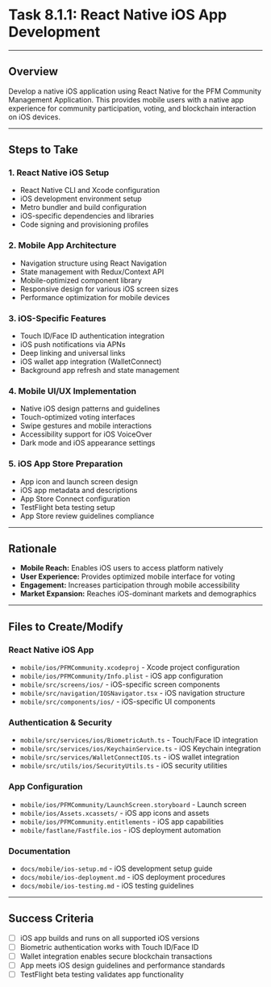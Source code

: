 # Task 8.1.1: React Native iOS App Development

---

## Overview
Develop a native iOS application using React Native for the PFM Community Management Application. This provides mobile users with a native app experience for community participation, voting, and blockchain interaction on iOS devices.

---

## Steps to Take

### 1. **React Native iOS Setup**
   - React Native CLI and Xcode configuration
   - iOS development environment setup
   - Metro bundler and build configuration
   - iOS-specific dependencies and libraries
   - Code signing and provisioning profiles

### 2. **Mobile App Architecture**
   - Navigation structure using React Navigation
   - State management with Redux/Context API
   - Mobile-optimized component library
   - Responsive design for various iOS screen sizes
   - Performance optimization for mobile devices

### 3. **iOS-Specific Features**
   - Touch ID/Face ID authentication integration
   - iOS push notifications via APNs
   - Deep linking and universal links
   - iOS wallet app integration (WalletConnect)
   - Background app refresh and state management

### 4. **Mobile UI/UX Implementation**
   - Native iOS design patterns and guidelines
   - Touch-optimized voting interfaces
   - Swipe gestures and mobile interactions
   - Accessibility support for iOS VoiceOver
   - Dark mode and iOS appearance settings

### 5. **iOS App Store Preparation**
   - App icon and launch screen design
   - iOS app metadata and descriptions
   - App Store Connect configuration
   - TestFlight beta testing setup
   - App Store review guidelines compliance

---

## Rationale
- **Mobile Reach:** Enables iOS users to access platform natively
- **User Experience:** Provides optimized mobile interface for voting
- **Engagement:** Increases participation through mobile accessibility
- **Market Expansion:** Reaches iOS-dominant markets and demographics

---

## Files to Create/Modify

### React Native iOS App
- `mobile/ios/PFMCommunity.xcodeproj` - Xcode project configuration
- `mobile/ios/PFMCommunity/Info.plist` - iOS app configuration
- `mobile/src/screens/ios/` - iOS-specific screen components
- `mobile/src/navigation/IOSNavigator.tsx` - iOS navigation structure
- `mobile/src/components/ios/` - iOS-specific UI components

### Authentication & Security
- `mobile/src/services/ios/BiometricAuth.ts` - Touch/Face ID integration
- `mobile/src/services/ios/KeychainService.ts` - iOS Keychain integration
- `mobile/src/services/WalletConnectIOS.ts` - iOS wallet integration
- `mobile/src/utils/ios/SecurityUtils.ts` - iOS security utilities

### App Configuration
- `mobile/ios/PFMCommunity/LaunchScreen.storyboard` - Launch screen
- `mobile/ios/Assets.xcassets/` - iOS app icons and assets
- `mobile/ios/PFMCommunity.entitlements` - iOS app capabilities
- `mobile/fastlane/Fastfile.ios` - iOS deployment automation

### Documentation
- `docs/mobile/ios-setup.md` - iOS development setup guide
- `docs/mobile/ios-deployment.md` - iOS deployment procedures
- `docs/mobile/ios-testing.md` - iOS testing guidelines

---

## Success Criteria
- [ ] iOS app builds and runs on all supported iOS versions
- [ ] Biometric authentication works with Touch ID/Face ID
- [ ] Wallet integration enables secure blockchain transactions
- [ ] App meets iOS design guidelines and performance standards
- [ ] TestFlight beta testing validates app functionality 